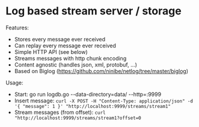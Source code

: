 # Log based stream server / storage

Features:
- Stores every message ever received
- Can replay every message ever received
- Simple HTTP API (see below)
- Streams messages with http chunk encoding
- Content agnostic (handles json, xml, protobuf, ...)
- Based on Biglog (https://github.com/ninibe/netlog/tree/master/biglog)

Usage:
- Start: go run logdb.go --data-directory=data/ --http=:9999
- Insert message: `curl -X POST -H "Content-Type: application/json" -d '{ "message": 1 }' "http://localhost:9999/streams/stream1"`
- Stream messages (from offset): `curl "http://localhost:9999/streams/stream1?offset=0`
